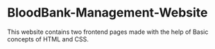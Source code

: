 # BloodBank-Management-Website
This website contains two frontend pages made with the help of Basic concepts of HTML
and CSS.

